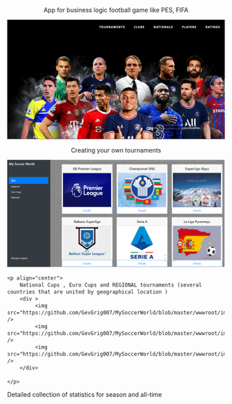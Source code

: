 <div>
    <p align="center">
        App for business logic football game like PES, FIFA
    </p>
        <img src="https://github.com/GevGrig007/MySoccerWorld/blob/master/wwwroot/images/readme/main.png" />
</div>
<div>
    <p align="center">
        Creating your own tournaments
    </p>
        <img src="https://github.com/GevGrig007/MySoccerWorld/blob/master/wwwroot/images/readme/tournaments.png" />

    <p align="center">
        National Cups , Euro Cups and REGIONAL tournaments (several countries that are united by geographical location )
        <div >
             <img src="https://github.com/GevGrig007/MySoccerWorld/blob/master/wwwroot/images/readme/nationaltournaments.png" />
             <img src="https://github.com/GevGrig007/MySoccerWorld/blob/master/wwwroot/images/readme/eurocups.png" />
             <img src="https://github.com/GevGrig007/MySoccerWorld/blob/master/wwwroot/images/readme/regional.png" />
        </div>

    </p>
</div>
<div>
        Detailed collection of statistics for season and all-time
</div>
